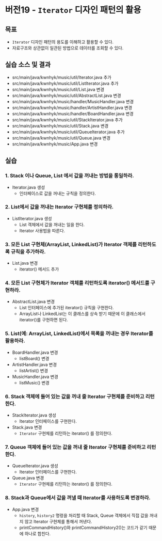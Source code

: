 # 버전19 - `Iterator` 디자인 패턴의 활용

##  목표

- `Iterator` 디자인 패턴의 용도를 이해하고 활용할 수 있다.
- 자료구조와 상관없이 일관된 방법으로 데이터를 조회할 수 있다.


## 실습 소스 및 결과

- src/main/java/kwnhyk/music/util/Iterator.java 추가
- src/main/java/kwnhyk/music/util/ListIterator.java 추가
- src/main/java/kwnhyk/music/util/List.java 변경
- src/main/java/kwnhyk/music/util/AbstractList.java 변경
- src/main/java/kwnhyk/music/handler/MusicHandler.java 변경
- src/main/java/kwnhyk/music/handler/ArtistHandler.java 변경
- src/main/java/kwnhyk/music/handler/BoardHandler.java 변경
- src/main/java/kwnhyk/music/util/StackIterator.java 추가
- src/main/java/kwnhyk/music/util/Stack.java 변경
- src/main/java/kwnhyk/music/util/QueueIterator.java 추가
- src/main/java/kwnhyk/music/util/Queue.java 변경
- src/main/java/kwnhyk/music/App.java 변경

## 실습

### 1. Stack 이나 Queue, List 에서 값을 꺼내는 방법을 통일하라.

- Iterator.java 생성
    - 인터페이스로 값을 꺼내는 규칙을 정의한다.

### 2. List에서 값을 꺼내는 Iterator 구현체를 정의하라.

- ListIterator.java 생성
    - List 객체에서 값을 꺼내는 일을 한다.
    - Iterator 사용법을 따른다.

### 3. 모든 List 구현체(ArrayList, LinkedList)가 Iterator 객체를 리턴하도록 규칙을 추가하라.

- List.java 변경
    - iterator() 메서드 추가

### 4. 모든 List 구현체가 Iterator 객체를 리턴하도록 iterator() 메서드를 구현하라.

- AbstractList.java 변경
    - List 인터페이스에 추가된 iterator() 규칙을 구현한다.
    - ArrayList나 LinkedList는 이 클래스를 상속 받기 때문에 이 클래스에서 iterator()를 구현하면 된다.

### 5. List(예: ArrayList, LinkedList)에서 목록을 꺼내는 경우 Iterator를 활용하라.

- BoardHandler.java 변경
  - listBoard() 변경
- ArtistHandler.java 변경
  - listArtist() 변경
- MusicHandler.java 변경
  - listMusic() 변경 

### 6. Stack 객체에 들어 있는 값을 꺼내 줄 Iterator 구현체를 준비하고 리턴한다.

- StackIterator.java 생성
  - Iterator 인터페이스를 구현한다.
- Stack.java 변경
    - `Iterator` 구현체를 리턴하는 iterator() 를 정의한다.

### 7. Queue 객체에 들어 있는 값을 꺼내 줄 Iterator 구현체를 준비하고 리턴한다.
    
- QueueIterator.java 생성
  - Iterator 인터페이스를 구현한다.
- Queue.java 변경
    - `Iterator` 구현체를 리턴하는 iterator() 를 정의한다.
    
### 8. Stack과 Queue에서 값을 꺼낼 때 Iterator를 사용하도록 변경하라.

- App.java 변경
    - `history`, `history2` 명령을 처리할 때 Stack, Queue 객체에서 직접 값을 꺼내지 않고 Iterator 구현체를 통해서 꺼낸다.
    - printCommandHistory()와 printCommandHistory2()는 코드가 같기 때문에 하나로 합친다.
    
    
    
    
    
    
    